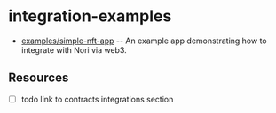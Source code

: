 # integration-examples

- [examples/simple-nft-app](examples/simple-nft-app/README.md) -- An example app demonstrating how to integrate with Nori via web3.


## Resources

- [ ] todo link to contracts integrations section
